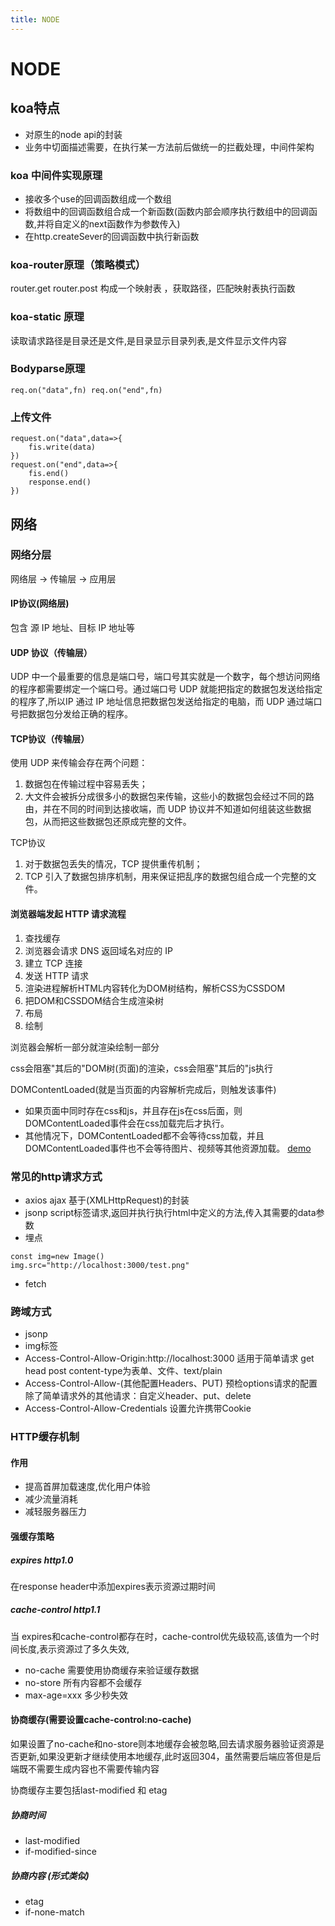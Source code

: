 ```yaml
---
title: NODE
---
```

# NODE
## koa特点
- 对原生的node api的封装
- 业务中切面描述需要，在执行某一方法前后做统一的拦截处理，中间件架构

### koa 中间件实现原理
- 接收多个use的回调函数组成一个数组
- 将数组中的回调函数组合成一个新函数(函数内部会顺序执行数组中的回调函数,并将自定义的next函数作为参数传入)
- 在http.createSever的回调函数中执行新函数


### koa-router原理（策略模式）
router.get router.post 构成一个映射表 ，获取路径，匹配映射表执行函数
### koa-static 原理
读取请求路径是目录还是文件,是目录显示目录列表,是文件显示文件内容
### Bodyparse原理 
```
req.on("data",fn) req.on("end",fn)
```
### 上传文件
```
request.on("data",data=>{
    fis.write(data)
})
request.on("end",data=>{
    fis.end()
    response.end()
})
```

## 网络
### 网络分层
网络层 -> 传输层 -> 应用层

#### IP协议(网络层)
包含 源 IP 地址、目标 IP 地址等
#### UDP 协议（传输层）
UDP 中一个最重要的信息是端口号，端口号其实就是一个数字，每个想访问网络的程序都需要绑定一个端口号。通过端口号 UDP 就能把指定的数据包发送给指定的程序了,所以IP 通过 IP 地址信息把数据包发送给指定的电脑，而 UDP 通过端口号把数据包分发给正确的程序。
#### TCP协议（传输层）
使用 UDP 来传输会存在两个问题：

1. 数据包在传输过程中容易丢失；
2. 大文件会被拆分成很多小的数据包来传输，这些小的数据包会经过不同的路由，并在不同的时间到达接收端，而 UDP 协议并不知道如何组装这些数据包，从而把这些数据包还原成完整的文件。

TCP协议
1. 对于数据包丢失的情况，TCP 提供重传机制；
2. TCP 引入了数据包排序机制，用来保证把乱序的数据包组合成一个完整的文件。

####  浏览器端发起 HTTP 请求流程
1. 查找缓存
2. 浏览器会请求 DNS 返回域名对应的 IP
3. 建立 TCP 连接
4. 发送 HTTP 请求
5. 渲染进程解析HTML内容转化为DOM树结构，解析CSS为CSSDOM
6. 把DOM和CSSDOM结合生成渲染树
7. 布局
8. 绘制

浏览器会解析一部分就渲染绘制一部分

css会阻塞"其后的"DOM树(页面)的渲染，css会阻塞"其后的"js执行

DOMContentLoaded(就是当页面的内容解析完成后，则触发该事件)
- 如果页面中同时存在css和js，并且存在js在css后面，则DOMContentLoaded事件会在css加载完后才执行。
- 其他情况下，DOMContentLoaded都不会等待css加载，并且DOMContentLoaded事件也不会等待图片、视频等其他资源加载。
[demo](https://gitee.com/zjjaxx/css-render)

### 常见的http请求方式
- axios ajax 基于(XMLHttpRequest)的封装
- jsonp script标签请求,返回并执行执行html中定义的方法,传入其需要的data参数
- 埋点 
```
const img=new Image()
img.src="http://localhost:3000/test.png"
```
- fetch
### 跨域方式
- jsonp
- img标签
- Access-Control-Allow-Origin:http://localhost:3000
适用于简单请求 get head post content-type为表单、文件、text/plain
- Access-Control-Allow-(其他配置Headers、PUT) 预检options请求的配置
除了简单请求外的其他请求：自定义header、put、delete
- Access-Control-Allow-Credentials  设置允许携带Cookie

### HTTP缓存机制
#### 作用
- 提高首屏加载速度,优化用户体验
- 减少流量消耗
- 减轻服务器压力

#### 强缓存策略
##### expires http1.0
在response header中添加expires表示资源过期时间
##### cache-control http1.1
当 expires和cache-control都存在时，cache-control优先级较高,该值为一个时间长度,表示资源过了多久失效,
- no-cache 需要使用协商缓存来验证缓存数据
- no-store 所有内容都不会缓存
- max-age=xxx 多少秒失效 
#### 协商缓存(需要设置cache-control:no-cache)
如果设置了no-cache和no-store则本地缓存会被忽略,回去请求服务器验证资源是否更新,如果没更新才继续使用本地缓存,此时返回304，虽然需要后端应答但是后端既不需要生成内容也不需要传输内容

协商缓存主要包括last-modified 和 etag

##### 协商时间
- last-modified
- if-modified-since

##### 协商内容 (形式类似)
- etag
- if-none-match